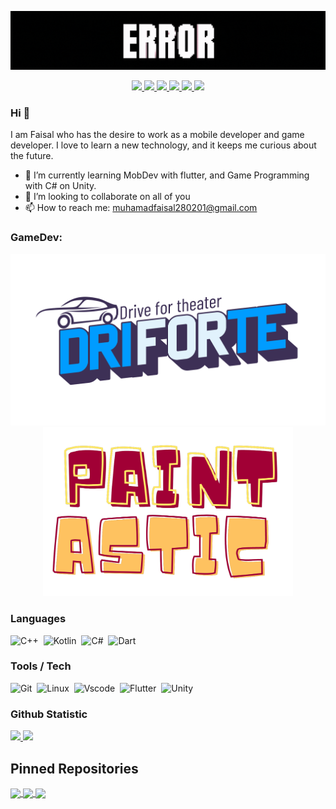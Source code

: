 <p align="center">
    <img src="source/header.gif">
</p>

<p align="center">
	<a href="https://www.linkedin.com/in/muhamad-faisal-0b1687232/">
		<img src="https://img.shields.io/badge/LinkedIn-0077B5?style=for-the-badge&logo=linkedin&logoColor=white" />
	</a>
  <a href="https://github.com/Icankkkk/">
		<img src="https://img.shields.io/badge/GitHub-330F63?style=for-the-badge&logo=GitHub&logoColor=white" />
	</a>
	<a href="mailto:muhamadfaisal280201@gmail.com">
		<img src="https://img.shields.io/badge/Gmail-D14836?style=for-the-badge&logo=gmail&logoColor=white" />
	</a>
	<a href="https://www.instagram.com/salmhmad_/">
		<img src="https://img.shields.io/badge/Instagram-ED1965.svg?&style=for-the-badge&logo=Instagram&logoColor=white" />
	</a>
  <a href="https://www.sololearn.com/profile/16554162">
		<img src="https://img.shields.io/badge/Sololearn-00BCB4?style=for-the-badge&logo=Sololearn&logoColor=white" />
	</a>
	<a href="https://leetcode.com/Icankkkk/">
		<img src="https://img.shields.io/badge/-LeetCode-FFA116?style=for-the-badge&logo=LeetCode&logoColor=black" />
	</a>
</p>

### Hi 👋

I am Faisal who has the desire to work as a mobile developer and game developer. I love to learn a new technology, and it keeps me curious about the future.

- 🌱 I’m currently learning MobDev with flutter, and Game Programming with C# on Unity.
- 👯 I’m looking to collaborate on all of you
- 📫 How to reach me: muhamadfaisal280201@gmail.com

### GameDev:

<p align="center">
	<a href="https://github.com/Icankkkk/Driforte.git">
		<img src="source/Driforte.png" alt="Driforte Game" width="600">
	</a>
	<a href="https://github.com/Icankkkk/Paint-Astic.git">
		<img src="source/PaintAstic.png" alt="Paint-Astic Game" width="400">
	</a>
</p>
		
### Languages
![C++](https://img.shields.io/badge/-C++-05122A?style=flat&logo=C%2B%2B&logoColor=00599C)&nbsp;
![Kotlin](https://img.shields.io/badge/-Kotlin-05122A?style=flat&logo=Kotlin)&nbsp;
![C#](https://img.shields.io/badge/-csharp-05122A?style=flat&logo=csharp&logoColor=239120)&nbsp;
![Dart](https://img.shields.io/badge/-Dart-05122A?style=flat&logo=dart&logoColor=199ED9)&nbsp;

### Tools / Tech
![Git](https://img.shields.io/badge/-Git-05122A?style=flat&logo=git)&nbsp;
![Linux](https://img.shields.io/badge/-Linux-05122A?style=flat&logo=linux)&nbsp;
![Vscode](https://img.shields.io/badge/-Vscode-05122A?style=flat&logo=visualstudiocode&logoColor=007ACC)&nbsp;
![Flutter](https://img.shields.io/badge/-Flutter-05122A?style=flat&logo=flutter&logoColor=007ACC)&nbsp;
![Unity](https://img.shields.io/badge/-Unity-05122A?style=flat&logo=unity&logoColor=FFFFFF)&nbsp;
  
    
### Github Statistic
<p align="left">
    <a href="https://github.com/Icankkkk">
      <img height="180em" src="https://github-readme-stats-eight-theta.vercel.app/api?username=Icankkkk&show_icons=true&theme=algolia&include_all_commits=true&count_private=true"/>
      <img height="180em" src="https://github-readme-stats-eight-theta.vercel.app/api/top-langs/?username=Icankkkk&layout=compact&langs_count=8&theme=algolia"/>
    </a>
</p>

## Pinned Repositories

<p align="left">
	<a href="https://github.com/Icankkkk/Driforte.git">
		<img align="center" src="https://github-readme-stats.vercel.app/api/pin/?username=Icankkkk&repo=Driforte&hide_border=true&theme=algolia&show_icons=true" />
	</a>
    <a href="https://github.com/Icankkkk/Survival-Shooter.git">
		<img align="center" src="https://github-readme-stats.vercel.app/api/pin/?username=Icankkkk&repo=Survival-Shooter&hide_border=true&theme=algolia&show_icons=true" />
	</a>
	 <a href="https://github.com/Icankkkk/Paint-Astic.git">
		<img align="center" src="https://github-readme-stats.vercel.app/api/pin/?username=Icankkkk&repo=Paint-Astic&hide_border=true&theme=algolia&show_icons=true" />
	</a>
</p>
